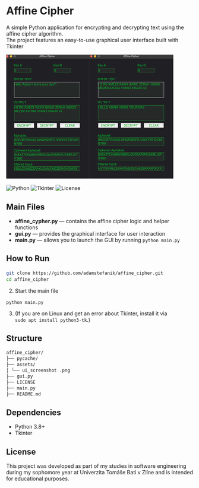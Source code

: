 # Affine Cipher

A simple Python application for encrypting and decrypting text using the affine cipher algorithm.  
The project features an easy-to-use graphical user interface built with Tkinter

<img src="assets/ui_screenshot.png" width="450">

![Python](https://img.shields.io/badge/Python-3.8+-blue.svg)
![Tkinter](https://img.shields.io/badge/Tkinter-8.6+-green.svg)
![License](https://img.shields.io/badge/license-MIT-blue.svg)

## Main Files

- **affine_cypher.py** — contains the affine cipher logic and helper functions
- **gui.py** — provides the graphical interface for user interaction
- **main.py** — allows you to launch the GUI by running `python main.py`

## How to Run
```bash
git clone https://github.com/adamstefanik/affine_cipher.git
cd affine_cipher
```
2. Start the main file
```
python main.py
```
3. (If you are on Linux and get an error about Tkinter, install it via  
`sudo apt install python3-tk`.)

## Structure
```
affine_cipher/
├── pycache/
├── assets/
│ └── ui_screenshot .png
├── gui.py
├── LICENSE
├── main.py
├── README.md
```

## Dependencies

- Python 3.8+
- Tkinter


## License

This project was developed as part of my studies in software engineering during my sophomore year at Univerzita Tomáše Bati v Zlíne and is intended for educational purposes.
